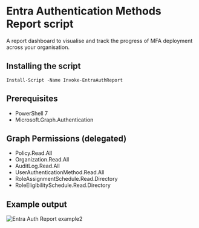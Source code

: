 # Entra Authentication Methods Report script
A report dashboard to visualise and track the progress of MFA deployment across your organisation. 

## Installing the script
```
Install-Script -Name Invoke-EntraAuthReport
```

## Prerequisites
- PowerShell 7
- Microsoft.Graph.Authentication

## Graph Permissions (delegated)
- Policy.Read.All
- Organization.Read.All
- AuditLog.Read.All
- UserAuthenticationMethod.Read.All
- RoleAssignmentSchedule.Read.Directory
- RoleEligibilitySchedule.Read.Directory

## Example output

![Entra Auth Report example2](https://github.com/user-attachments/assets/d54b6dec-0be0-4f7e-9a9b-0e3952426b13)
